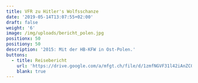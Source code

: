 ```yaml
---
title: VFR zu Hitler's Wolfsschanze
date: '2019-05-14T13:07:55+02:00'
draft: false
weight: '6'
image: /img/uploads/bericht_polen.jpg
positionx: 50
positiony: 50
description: '2015: Mit der HB-KFW in Ost-Polen.'
buttons:
  - title: Reisebericht
    url: 'https://drive.google.com/a/mfgt.ch/file/d/1zmfNGVF31l42iAnZCQJ2-8J4H04LnpZ-/view?usp=sharing'
    blank: true
---
```


